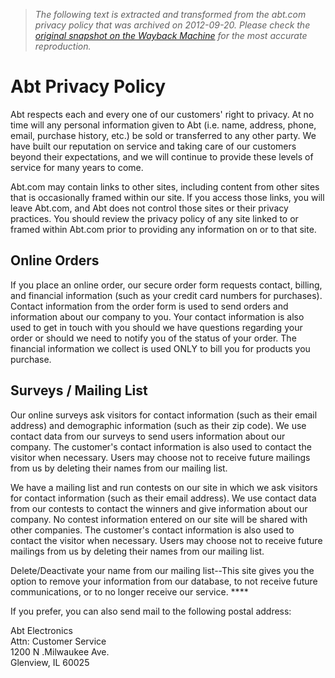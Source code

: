 > *The following text is extracted and transformed from the abt.com privacy policy that was archived on 2012-09-20. Please check the [original snapshot on the Wayback Machine](https://web.archive.org/web/20120920092816id_/http%3A//www.abt.com/custserv/abtPrivacy.php3) for the most accurate reproduction.*

# Abt Privacy Policy

Abt respects each and every one of our customers' right to privacy. At no time will any personal information given to Abt (i.e. name, address, phone, email, purchase history, etc.) be sold or transferred to any other party. We have built our reputation on service and taking care of our customers beyond their expectations, and we will continue to provide these levels of service for many years to come.

Abt.com may contain links to other sites, including content from other sites that is occasionally framed within our site. If you access those links, you will leave Abt.com, and Abt does not control those sites or their privacy practices. You should review the privacy policy of any site linked to or framed within Abt.com prior to providing any information on or to that site. 

## **Online Orders**

If you place an online order, our secure order form requests contact, billing, and financial information (such as your credit card numbers for purchases). Contact information from the order form is used to send orders and information about our company to you. Your contact information is also used to get in touch with you should we have questions regarding your order or should we need to notify you of the status of your order. The financial information we collect is used ONLY to bill you for products you purchase.

## **Surveys / Mailing List**

Our online surveys ask visitors for contact information (such as their email address) and demographic information (such as their zip code). We use contact data from our surveys to send users information about our company. The customer's contact information is also used to contact the visitor when necessary. Users may choose not to receive future mailings from us by deleting their names from our mailing list.

We have a mailing list and run contests on our site in which we ask visitors for contact information (such as their email address). We use contact data from our contests to contact the winners and give information about our company. No contest information entered on our site will be shared with other companies. The customer's contact information is also used to contact the visitor when necessary. Users may choose not to receive future mailings from us by deleting their names from our mailing list.

Delete/Deactivate your name from our mailing list--This site gives you the option to remove your information from our database, to not receive future communications, or to no longer receive our service. ****

If you prefer, you can also send mail to the following postal address: 

Abt Electronics   
Attn: Customer Service   
1200 N .Milwaukee Ave.   
Glenview, IL 60025 
